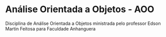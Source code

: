 # Análise Orientada a Objetos - AOO
Disciplina de Análise Orientada a Objetos ministrada pelo professor Edson Martin Feitosa para Faculdade Anhanguera
